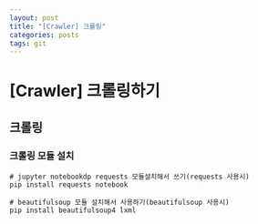```yaml
---
layout: post
title: "[Crawler] 크롤링"
categories: posts
tags: git
---
```


# [Crawler] 크롤링하기


## 크롤링 

### 크롤링 모듈 설치
``` 
# jupyter notebookdp requests 모듈설치해서 쓰기(requests 사용시)
pip install requests notebook

# beautifulsoup 모듈 설치해서 사용하기(beautifulsoup 사용시)
pip install beautifulsoup4 lxml
```
